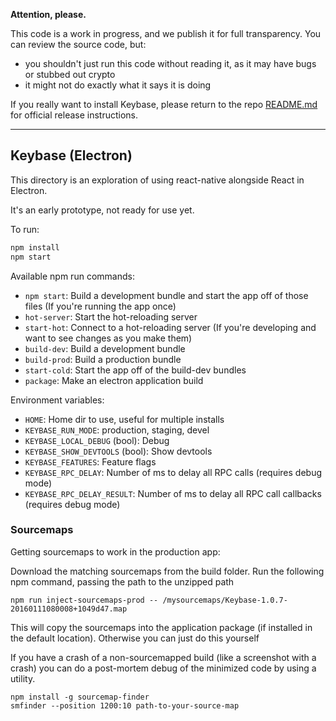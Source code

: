 
**Attention, please.**

This code is a work in progress, and we publish it for full transparency. You can review the source code, but:

 - you shouldn't just run this code without reading it, as it may have bugs or stubbed out crypto
 - it might not do exactly what it says it is doing

If you really want to install Keybase, please return to the repo [README.md](https://github.com/keybase/client/blob/master/README.md) for official release instructions.

----------

## Keybase (Electron)

This directory is an exploration of using react-native alongside React in Electron.

It's an early prototype, not ready for use yet.

To run:

```sh
npm install
npm start
```

Available npm run commands:

 - `npm start`: Build a development bundle and start the app off of those files (If you're running the app once)
 - `hot-server`: Start the hot-reloading server
 - `start-hot`: Connect to a hot-reloading server (If you're developing and want to see changes as you make them)
 - `build-dev`: Build a development bundle
 - `build-prod`: Build a production bundle
 - `start-cold`: Start the app off of the build-dev bundles
 - `package`: Make an electron application build

Environment variables:

 - `HOME`: Home dir to use, useful for multiple installs
 - `KEYBASE_RUN_MODE`: production, staging, devel
 - `KEYBASE_LOCAL_DEBUG` (bool): Debug
 - `KEYBASE_SHOW_DEVTOOLS` (bool): Show devtools
 - `KEYBASE_FEATURES`: Feature flags
 - `KEYBASE_RPC_DELAY`: Number of ms to delay all RPC calls (requires debug mode)
 - `KEYBASE_RPC_DELAY_RESULT`: Number of ms to delay all RPC call callbacks (requires debug mode)


### Sourcemaps

Getting sourcemaps to work in the production app:

Download the matching sourcemaps from the build folder. Run the following npm command, passing the path to the unzipped path

```
npm run inject-sourcemaps-prod -- /mysourcemaps/Keybase-1.0.7-20160111080008+1049d47.map
```

This will copy the sourcemaps into the application package (if installed in the default location). Otherwise you can just do this yourself

If you have a crash of a non-sourcemapped build (like a screenshot with a crash) you can do a post-mortem debug of the minimized code by using a utility.

```
npm install -g sourcemap-finder
smfinder --position 1200:10 path-to-your-source-map
```
